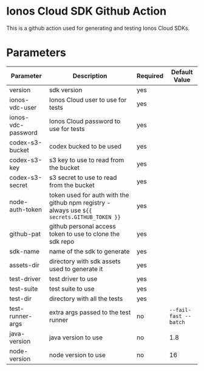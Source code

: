 # Ionos Cloud SDK Github Action

This is a github action used for generating and testing Ionos Cloud SDKs.

# Parameters

| Parameter | Description | Required | Default Value |
|-----------|-------------|----------|---------------|
| version   | sdk version | yes      |               |
| ionos-vdc-user | Ionos Cloud user to use for tests | yes | |
| ionos-vdc-password | Ionos Cloud password to use for tests | yes | |
| codex-s3-bucket | codex bucked to be used | yes | |
| codex-s3-key | s3 key to use to read from the bucket | yes | | 
| codex-s3-secret | s3 secret to use to read from the bucket | yes | |
| node-auth-token | token used for auth with the github npm registry - always use `${{ secrets.GITHUB_TOKEN }}`| yes | |
| github-pat | github personal access token to use to clone the sdk repo | yes | |
| sdk-name | name of the sdk to generate | yes | |
| assets-dir | directory with sdk assets used to generate it | yes | |
| test-driver | test driver to use | yes | |
| test-suite | test suite to use | yes | |
| test-dir | directory with all the tests | yes | |
| test-runner-args | extra args passed to the test runner | no | `--fail-fast --batch` |
| java-version | java version to use | no | 1.8 |
| node-version | node version to use | no | 16 |

